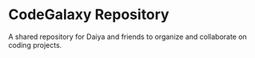 # CodeGalaxy Repository

A shared repository for Daiya and friends to organize and collaborate on coding projects.
